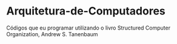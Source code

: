 # Arquitetura-de-Computadores
Códigos que eu programar utilizando o livro Structured Computer Organization, Andrew S. Tanenbaum

